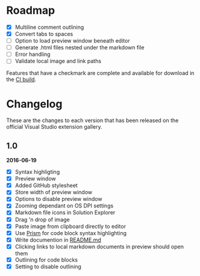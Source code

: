 # Roadmap

- [x] Multiline comment outlining
- [x] Convert tabs to spaces
- [ ] Option to load preview window beneath editor
- [ ] Generate .html files nested under the markdown file
- [ ] Error handling
- [ ] Validate local image and link paths

Features that have a checkmark are complete and available for
download in the
[CI build](http://vsixgallery.com/extension/9ca64947-e9ca-4543-bfb8-6cce9be19fd6/).

# Changelog

These are the changes to each version that has been released
on the official Visual Studio extension gallery.

## 1.0

**2016-06-19**

- [x] Syntax highligting
- [x] Preview window
- [x] Added GitHub stylesheet
- [x] Store width of preview window
- [x] Options to disable preview window
- [x] Zooming dependant on OS DPI settings
- [x] Markdown file icons in Solution Explorer
- [x] Drag 'n drop of image
- [x] Paste image from clipboard directly to editor
- [x] Use [Prism](http://prismjs.com/) for code block syntax highlighting
- [x] Write documention in [README.md](README.md)
- [x] Clicking links to local markdown documents in preview should open them
- [x] Outlining for code blocks
- [x] Setting to disable outlining